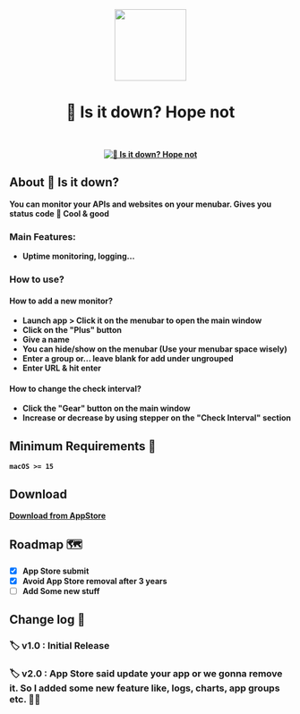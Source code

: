 <div align="center">
	<img src="https://i.imgur.com/PLKQIj0.png" width="128" height="128" />
	<h1><strong>🤨 Is it down? Hope not</h1>
	
</div>
<br>

<p align="center">
<a href="https://apps.apple.com/us/app/is-it-down-menubar-monitor/id1640267516" target="_blank">
    <img
      src="https://i.imgur.com/KvZzWxV.jpeg"
      alt="🤨 Is it down? Hope not"
      title="🤨 Is it down? Hope not"
    /></a>


  </p>
 

## About 🤨 Is it down? 

 You can monitor your APIs and websites on your menubar. Gives you status code 🎉 Cool & good

### Main Features:

- Uptime monitoring, logging...

### How to use?

#### How to add a new monitor?
- Launch app > Click it on the menubar to open the main window
- Click on the "Plus" button
- Give a name
- You can hide/show on the menubar (Use your menubar space wisely)
- Enter a group or... leave blank for add under ungrouped
- Enter URL & hit enter

#### How to change the check interval?
- Click the "Gear" button on the main window
- Increase or decrease by using stepper on the "Check Interval" section


## Minimum Requirements 🤔

`macOS >= 15`

## Download
	
[Download from AppStore](https://apps.apple.com/us/app/is-it-down-menubar-monitor/id1640267516) 
  
## Roadmap 🗺

- [X] App Store submit
- [X] Avoid App Store removal after 3 years
- [ ] Add Some new stuff

## Change log 🧠

### 🏷 v1.0 : Initial Release

### 🏷 v2.0 : App Store said update your app or we gonna remove it. So I added some new feature like, logs, charts, app groups etc. 🤦‍♂️